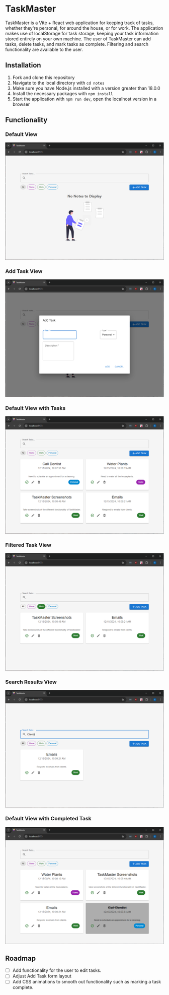 # TaskMaster

TaskMaster is a Vite + React web application for keeping track of tasks, whether they're personal, for around the house, or for work. The application makes use of localStorage for task storage, keeping your task information stored entirely on your own machine.
The user of TaskMaster can add tasks, delete tasks, and mark tasks as complete. Filtering and search functionality are available to the user.

## Installation

1. Fork and clone this repository
2. Navigate to the local directory with `cd notes`
3. Make sure you have Node.js installed with a version greater than 18.0.0
4. Install the necessary packages with `npm install`
5. Start the application with `npm run dev`, open the localhost version in a browser

## Functionality

### Default View

![Default view of TaskMaster](./readme-screenshots/no-tasks.png)

### Add Task View

![TaskMaster's add task form](./readme-screenshots/add-task.png)

### Default View with Tasks

![Default view of TaskMaster with tasks added](./readme-screenshots/with-tasks.png)

### Filtered Task View

![Default view of TaskMaster with filter applied](./readme-screenshots/filtered-view.png)

### Search Results View

![Search result view of TaskMaster](./readme-screenshots/search-tasks.png)

### Default View with Completed Task

![Default view of TaskMaster with a completed task](./readme-screenshots/completed-tasks.png)

## Roadmap

- [ ] Add functionality for the user to edit tasks.
- [ ] Adjust Add Task form layout
- [ ] Add CSS animations to smooth out functionality such as marking a task complete.
